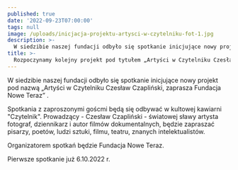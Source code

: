 ```yaml
---
published: true
date: '2022-09-23T07:00:00'
tags: null
image: /uploads/inicjacja-projektu-artysci-w-czytelniku-fot-1.jpg
description: >-
  W siedzibie naszej fundacji odbyło się spotkanie inicjujące nowy projekt pod nazwą „Artyści w Czytelniku Czesław Czapliński, zaprasza Fundacja Nowe Teraz”. 
title: >-
  Rozpoczynamy kolejny projekt pod tytułem „Artyści w Czytelniku Czesław Czapliński, zaprasza Fundacje Nowe Teraz”
---
```


W siedzibie naszej fundacji odbyło się spotkanie inicjujące nowy projekt pod nazwą „Artyści w Czytelniku Czesław Czapliński, zaprasza Fundacja Nowe Teraz” .   

Spotkania z zaproszonymi goścmi będą się odbywać w kultowej kawiarni "Czytelnik". Prowadzący - Czesław Czapliński - światowej sławy artysta fotograf, dziennikarz i autor filmów dokumentalnych, będzie zapraszać pisarzy, poetów, ludzi sztuki, filmu, teatru, znanych intelektualistów.

Organizatorem spotkań będzie Fundacja Nowe Teraz.

Pierwsze spotkanie już 6.10.2022 r.
